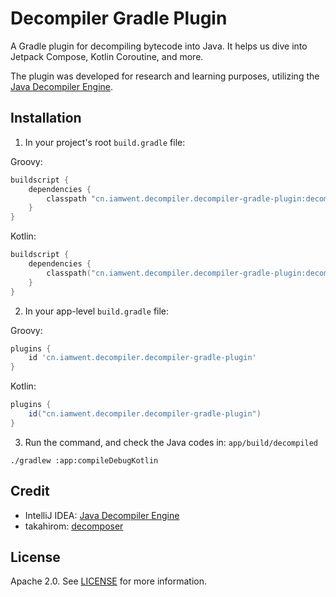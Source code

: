 # Decompiler Gradle Plugin
A Gradle plugin for decompiling bytecode into Java. It helps us dive into Jetpack Compose, Kotlin Coroutine, and more.

The plugin was developed for research and learning purposes, utilizing the [Java Decompiler Engine](https://github.com/JetBrains/intellij-community/tree/master/plugins/java-decompiler/engine).


## Installation
1. In your project's root `build.gradle` file:

Groovy:
```groovy
buildscript {
    dependencies {
        classpath "cn.iamwent.decompiler.decompiler-gradle-plugin:decompiler-gradle-plugin:0.1.0"
    }
}
```

Kotlin:
```kotlin
buildscript {
    dependencies {
        classpath("cn.iamwent.decompiler.decompiler-gradle-plugin:decompiler-gradle-plugin:0.1.0")
    }
}
```

2. In your app-level `build.gradle` file:

Groovy:
```groovy
plugins {
    id 'cn.iamwent.decompiler.decompiler-gradle-plugin'
}
```

Kotlin:
```groovy
plugins {
    id("cn.iamwent.decompiler.decompiler-gradle-plugin")
}
```

3. Run the command, and check the Java codes in: `app/build/decompiled`
```shell
./gradlew :app:compileDebugKotlin
```

## Credit
* IntelliJ IDEA: [Java Decompiler Engine](https://github.com/JetBrains/intellij-community/tree/master/plugins/java-decompiler/engine)
* takahirom: [decomposer](https://github.com/takahirom/decomposer)

## License
Apache 2.0. See [LICENSE](LICENSE) for more information.
